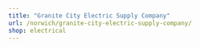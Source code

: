 ```yaml
---
title: "Granite City Electric Supply Company"
url: /norwich/granite-city-electric-supply-company/
shop: electrical
---
```

